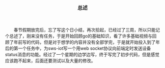 <center><h3>总述</h3></center>
<br></br>
&emsp;&emsp;春节假期放完后，忘了写这个日小结，再次拾起，已经过了三周，所以只能记个总述了，刚来没有任务，于是开始回顾go的基础知识，看了许多基础视频与回顾了年前写的代码，但是对于想学的内容并没有全部学完，于是就开始投入到了年后的第一个任务中，为sws-iot写一个用web socket协议向前端定时发送设备status消息的功能。经过了一个星期的边学边写，终于写完了初步代码，但是感觉应该跑不起来，后面还要测试以及大量的修改。